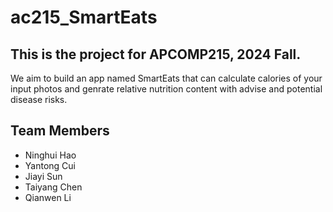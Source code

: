 # ac215_SmartEats

## This is the project for APCOMP215, 2024 Fall. 

We aim to build an app named SmartEats that can calculate calories of your input photos and genrate relative nutrition content with advise and potential disease risks.

## Team Members

- Ninghui Hao
- Yantong Cui
- Jiayi Sun
- Taiyang Chen
- Qianwen Li
